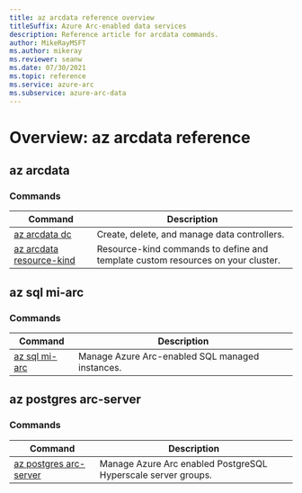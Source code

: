 ```yaml
---
title: az arcdata reference overview
titleSuffix: Azure Arc-enabled data services
description: Reference article for arcdata commands. 
author: MikeRayMSFT
ms.author: mikeray
ms.reviewer: seanw
ms.date: 07/30/2021
ms.topic: reference
ms.service: azure-arc
ms.subservice: azure-arc-data
---
```


# Overview: az arcdata reference

## az arcdata
### Commands
| Command | Description|
| --- | --- |
[az arcdata dc](reference-az-arcdata-dc.md) | Create, delete, and manage data controllers.
[az arcdata resource-kind](reference-az-arcdata-resource-kind.md) | Resource-kind commands to define and template custom resources on your cluster.


## az sql mi-arc
### Commands
| Command | Description|
| --- | --- |
[az sql mi-arc](reference-az-sql-mi-arc.md) | Manage Azure Arc-enabled SQL managed instances.


## az postgres arc-server
### Commands
| Command | Description|
| --- | --- |
[az postgres arc-server](reference-az-postgres-arc-server.md) | Manage Azure Arc enabled PostgreSQL Hyperscale server groups.
